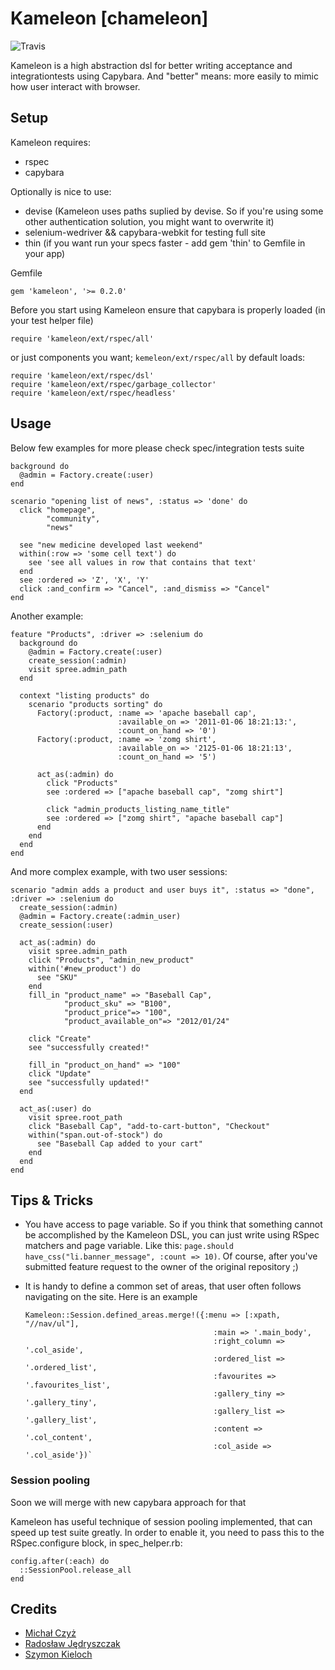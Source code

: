 # Kameleon [chameleon]

![Travis](https://secure.travis-ci.org/cs3b/kameleon.png?branch=master "http://travis-ci.org/cs3b/kameleon")

Kameleon is a high abstraction dsl for better writing acceptance and integrationtests using Capybara.
And "better" means: more easily to mimic how user interact with browser.

## Setup

Kameleon requires:

* rspec
* capybara

Optionally is nice to use:

* devise (Kameleon uses paths suplied by devise. So if you're using some other authentication solution, you might want to overwrite it)
* selenium-wedriver && capybara-webkit for testing full site
* thin (if you want run your specs faster - add gem 'thin' to Gemfile in your app)

Gemfile

    gem 'kameleon', '>= 0.2.0'

Before you start using Kameleon ensure that capybara is properly loaded (in your test helper file)

    require 'kameleon/ext/rspec/all'

or just components you want; `kemeleon/ext/rspec/all` by default loads:

    require 'kameleon/ext/rspec/dsl'
    require 'kameleon/ext/rspec/garbage_collector'
    require 'kameleon/ext/rspec/headless'

## Usage

Below few examples for more please check spec/integration tests suite

    background do
      @admin = Factory.create(:user)
    end

    scenario "opening list of news", :status => 'done' do
      click "homepage",
            "community",
            "news"

      see "new medicine developed last weekend"
      within(:row => 'some cell text') do
        see 'see all values in row that contains that text'
      end
      see :ordered => 'Z', 'X', 'Y'
      click :and_confirm => "Cancel", :and_dismiss => "Cancel"
    end

Another example:

    feature "Products", :driver => :selenium do
      background do
        @admin = Factory.create(:user)
        create_session(:admin)
        visit spree.admin_path
      end

      context "listing products" do
        scenario "products sorting" do
          Factory(:product, :name => 'apache baseball cap',
                            :available_on => '2011-01-06 18:21:13:',
                            :count_on_hand => '0')
          Factory(:product, :name => 'zomg shirt',
                            :available_on => '2125-01-06 18:21:13',
                            :count_on_hand => '5')

          act_as(:admin) do
            click "Products"
            see :ordered => ["apache baseball cap", "zomg shirt"]

            click "admin_products_listing_name_title"
            see :ordered => ["zomg shirt", "apache baseball cap"]
          end
        end
      end
    end

And more complex example, with two user sessions:

    scenario "admin adds a product and user buys it", :status => "done", :driver => :selenium do
      create_session(:admin)
      @admin = Factory.create(:admin_user)
      create_session(:user)

      act_as(:admin) do
        visit spree.admin_path
        click "Products", "admin_new_product"
        within('#new_product') do
          see "SKU"
        end
        fill_in "product_name" => "Baseball Cap",
                "product_sku" => "B100",
                "product_price"=> "100",
                "product_available_on"=> "2012/01/24"

        click "Create"
        see "successfully created!"

        fill_in "product_on_hand" => "100"
        click "Update"
        see "successfully updated!"
      end

      act_as(:user) do
        visit spree.root_path
        click "Baseball Cap", "add-to-cart-button", "Checkout"
        within("span.out-of-stock") do
          see "Baseball Cap added to your cart"
        end
      end
    end


## Tips & Tricks

* You have access to page variable. So if you think that something cannot be accomplished by the Kameleon DSL, you can just write using RSpec matchers and page variable. Like this: `page.should have_css("li.banner_message", :count => 10)`. Of course, after you've submitted feature request to the owner of the original repository ;)
* It is handy to define a common set of areas, that user often follows navigating on the site. Here is an example

    ```
    Kameleon::Session.defined_areas.merge!({:menu => [:xpath, "//nav/ul"],
                                              :main => '.main_body',
                                              :right_column => '.col_aside',
                                              :ordered_list => '.ordered_list',
                                              :favourites => '.favourites_list',
                                              :gallery_tiny => '.gallery_tiny',
                                              :gallery_list => '.gallery_list',
                                              :content => '.col_content',
                                              :col_aside => '.col_aside'})`
    ```


### Session pooling
Soon we will merge with new capybara approach for that

Kameleon has useful technique of session pooling implemented, that can speed up test suite greatly.
In order to enable it, you need to pass this to the RSpec.configure block, in spec_helper.rb:

    config.after(:each) do
      ::SessionPool.release_all
    end

## Credits
* [Michał Czyż](http://selleo.com/people/michal-czyz)
* [Radosław Jędryszczak](http://selleo.com/people/radoslaw-jedryszczak)
* [Szymon Kieloch](http://selleo.com/people)
